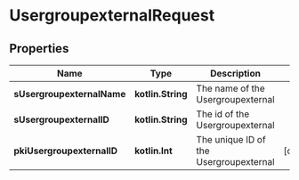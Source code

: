 
# UsergroupexternalRequest

## Properties
Name | Type | Description | Notes
------------ | ------------- | ------------- | -------------
**sUsergroupexternalName** | **kotlin.String** | The name of the Usergroupexternal | 
**sUsergroupexternalID** | **kotlin.String** | The id of the Usergroupexternal | 
**pkiUsergroupexternalID** | **kotlin.Int** | The unique ID of the Usergroupexternal |  [optional]



